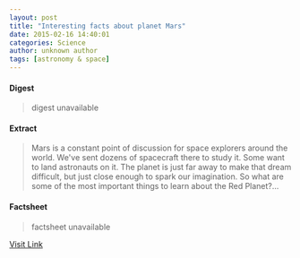 ```yaml
---
layout: post
title: "Interesting facts about planet Mars"
date: 2015-02-16 14:40:01
categories: Science
author: unknown author
tags: [astronomy & space]
---
```



#### Digest
>digest unavailable

#### Extract
>Mars is a constant point of discussion for space explorers around the world. We've sent dozens of spacecraft there to study it. Some want to land astronauts on it. The planet is just far away to make that dream difficult, but just close enough to spark our imagination. So what are some of the most important things to learn about the Red Planet?...

#### Factsheet
>factsheet unavailable

[Visit Link](http://phys.org/news343298489.html)


